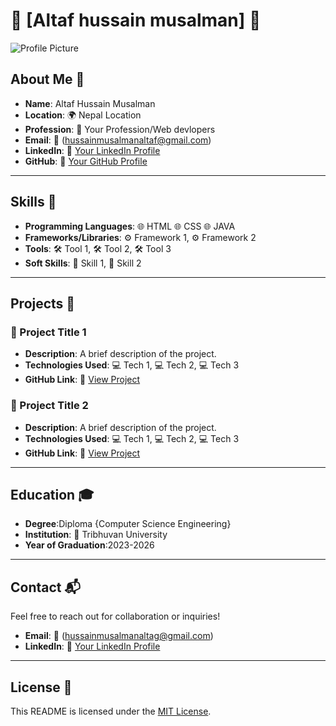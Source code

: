 # 🌟 [Altaf hussain musalman] 🌟

![Profile Picture](link-to-your-image) <!-- Optional: Add a profile picture -->

## About Me 👤

- **Name**: Altaf Hussain Musalman
- **Location**: 🌍 Nepal Location
- **Profession**: 💼 Your Profession/Web devlopers
- **Email**: 📧 (hussainmusalmanaltaf@gmail.com)
- **LinkedIn**: 🔗 [Your LinkedIn Profile](https://linkedin.com/in/yourprofile)
- **GitHub**: 🐙 [Your GitHub Profile](https://github.com/yourusername)

---

## Skills 💪

- **Programming Languages**: 🌐 HTML 🌐 CSS 🌐 JAVA
- **Frameworks/Libraries**: ⚙️ Framework 1, ⚙️ Framework 2
- **Tools**: 🛠️ Tool 1, 🛠️ Tool 2, 🛠️ Tool 3
- **Soft Skills**: 🧠 Skill 1, 🧠 Skill 2

---

## Projects 🚀

### 🌈 Project Title 1
- **Description**: A brief description of the project.
- **Technologies Used**: 💻 Tech 1, 💻 Tech 2, 💻 Tech 3
- **GitHub Link**: 🔗 [View Project](link-to-project)

### 🌈 Project Title 2
- **Description**: A brief description of the project.
- **Technologies Used**: 💻 Tech 1, 💻 Tech 2, 💻 Tech 3
- **GitHub Link**: 🔗 [View Project](link-to-project)

---

## Education 🎓

- **Degree**:Diploma {Computer Science Engineering}
- **Institution**: 🏫 Tribhuvan University
- **Year of Graduation**:2023-2026

---

## Contact 📬

Feel free to reach out for collaboration or inquiries!

- **Email**: 📧 (hussainmusalmanaltag@gmail.com)
- **LinkedIn**: 🔗 [Your LinkedIn Profile](https://linkedin.com/in/yourprofile)

---

## License 📜

This README is licensed under the [MIT License](LICENSE).
